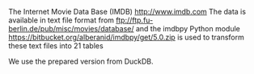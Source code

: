 The Internet Movie Data Base (IMDB) http://www.imdb.com
The data is available in text file format from ftp://ftp.fu-berlin.de/pub/misc/movies/database/
and the imdbpy Python module https://bitbucket.org/alberanid/imdbpy/get/5.0.zip
is used to transform these text files into 21 tables

We use the prepared version from DuckDB.
